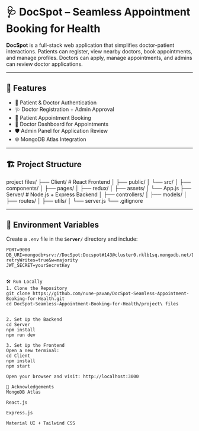 # 🩺 DocSpot – Seamless Appointment Booking for Health

**DocSpot** is a full-stack web application that simplifies doctor-patient interactions. Patients can register, view nearby doctors, book appointments, and manage profiles. Doctors can apply, manage appointments, and admins can review doctor applications.

---

## 🚀 Features

- 🔐 Patient & Doctor Authentication
- 🩺 Doctor Registration + Admin Approval
- 📅 Patient Appointment Booking
- 💬 Doctor Dashboard for Appointments
- 🛡️ Admin Panel for Application Review
- 🌐 MongoDB Atlas Integration

---

## 🏗️ Project Structure

project files/
├── Client/ # React Frontend
│ ├── public/
│ └── src/
│ ├── components/
│ ├── pages/
│ ├── redux/
│ ├── assets/
│ └── App.js
├── Server/ # Node.js + Express Backend
│ ├── controllers/
│ ├── models/
│ ├── routes/
│ ├── utils/
│ └── server.js
└── .gitignore


---

## 🔐 Environment Variables

Create a `.env` file in the **`Server/`** directory and include:

```env
PORT=9000
DB_URI=mongodb+srv://DocSpot:Docspot#143@cluster0.rklb1sq.mongodb.net/DocSpotDB?retryWrites=true&w=majority
JWT_SECRET=yourSecretKey


🛠️ Run Locally
1. Clone the Repository
git clone https://github.com/nune-pavan/DocSpot-Seamless-Appointment-Booking-for-Health.git
cd DocSpot-Seamless-Appointment-Booking-for-Health/project\ files


2. Set Up the Backend
cd Server
npm install
npm run dev

3. Set Up the Frontend
Open a new terminal:
cd Client
npm install
npm start

Open your browser and visit: http://localhost:3000

🤝 Acknowledgements
MongoDB Atlas

React.js

Express.js

Material UI + Tailwind CSS